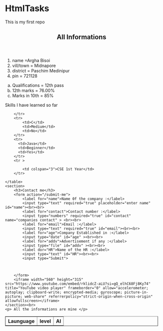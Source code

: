 # HtmlTasks
This is my first repo <br>
<!DOCTYPE html>
<html lang="en">
<head>
    <meta charset="UTF-8">
    <meta name="viewport" content="width=device-width, initial-scale=1.0">
    <title>Argha's Web</title>
</head>
<body><header>
    <h2>All Informations</h2>
</header>

  <main>
    <ol type="1">
        <li>name =Argha Bisoi</li>
        <li>vill/town = Midnapore</li>
        <li>district = Paschim Medinipur</li>
        <li>pin = 721128</li>
    </ol>
    <ol type="a">
        <li>Qualifications = 12th pass</li>
        <li>12th marks = 76.00%</li>
        <li>Marks in 10th = 85%</li>
    </ol>
    <table border="1">
        <captions>Skills I have learned so far</captions>
        <tr>
            <th>Launguage</th>
            <th>level</th>
            <th>AI</th>

        </tr>
        <tr>
            <td>C</td>
            <td>Medium</td>
            <td>No</td>
        </tr>
        <tr>
          <td>Java</td>
          <td>Beginner</td>
          <td>Yes</td>
        </tr>
        <tr >
    
            <td colspan="3">CSE 1st Year</td>
        </tr>

    </table>
    <section>
        <h3>Contact me</h3>
        <form action="/submit-me">
            <label for="name">Name 0f the company :</label>
            <input type="text" required="true" placeholder="enter name" id="name"><br><br>
            <label for="contact">Contact number :</label>
            <input type="numbers" required="true" id="contact" name="companies contact" > <br><br>
            <label for="email">Email :</label>
            <input type="text" required="true" id="email"><br><br>
            <label for="age">Company Established in :</label>
            <input type="date" id="age" ><br><br>
            <label for="addv">Advertisement if any :</label>
            <input type="file" id="addv" ><br><br>
            <label dor="HR">Name of the HR :</label>
            <input type="text" id="HR"><br><br>
            <input type="Submit">


            
        </form>
        <iframe width="560" height="315" src="https://www.youtube.com/embed/rklidcZ-aLU?si=gQ_elhC68Fj8Ky74" title="YouTube video player" frameborder="0" allow="accelerometer; autoplay; clipboard-write; encrypted-media; gyroscope; picture-in-picture; web-share" referrerpolicy="strict-origin-when-cross-origin" allowfullscreen></iframe>
    </section><br>
    <p> All the informations are mine </p>
  </main>  
</body>
</html>
